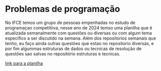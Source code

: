 <h1>Problemas de programação</h1>

No IFCE temos um grupo de pessoas empenhadas no estudo de programaçao competitiiva, nesse ano de 2024 temso uma planilha que é atualizada semanalmente com questões ou diversas ou com algum tema especifico a ser discutido na semana. Além dos repositorios semanais que tenho, eu faço ainda outras questões que estao no repositorio diversas, e por fim algummas estruturas de dados ou tecnicas de resolução de questões sao salvas no repositório estruturas e tecnicas.

[link para a planilha](https://docs.google.com/spreadsheets/d/1hk0lhDTGt_cE-iusto_JxUSwNdF6iTsQNRGyG9dArJY/edit?gid=0#gid=0)
